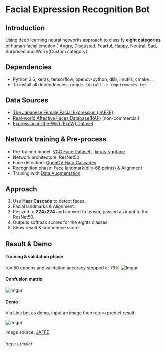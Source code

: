 # Facial Expression Recognition Bot

## Introduction
Using deep learning neural networks approach to classify **eight categories** of human facial emotion：Angry, Disgusted, Fearful, Happy, Neutral, Sad, Surprised and Worry(Custom category).


## Dependencies
- Python 3.6, keras, tensorflow, opencv-python, dlib, imutils, cmake ...
- To install all dependencies, run```pip install -r requirements.txt ```

## Data Sources
- [The Japanese Female Facial Expression (JAFFE)](http://www.kasrl.org/jaffe.html)
- [Real-world Affective Faces Database(RAF)](http://www.whdeng.cn/RAF/model1.html) (non-commercial)
- [Expression in-the-Wild (ExpW) Dataset](http://mmlab.ie.cuhk.edu.hk/projects/socialrelation/index.html)

## Network training & Pre-process
- Pre-trained model: [VGG Face Dataset](http://www.robots.ox.ac.uk/~vgg/data/vgg_face/)、[keras-vggface](https://github.com/rcmalli/keras-vggface)
- Network architecture: ResNet50
- Face detection: [OpenCV Haar Cascades](https://opencv-python-tutroals.readthedocs.io/en/latest/py_tutorials/py_objdetect/py_face_detection/py_face_detection.html)
- Recognition phase: [Face landmark(dlib-68 points) & Alignment](https://www.pyimagesearch.com/2017/05/22/face-alignment-with-opencv-and-python/)
- Training with [Data Augmentation](https://keras.io/preprocessing/image/)

## Approach
1. Use **Haar Cascade** to detect faces.
2. Facial landmarks & Alignment.
3. Resized to **224x224** and convert to tensor, passed as input to the ResNet50.
4. Outputs softmax scores for the eights classes.
5. Show result & confidence score


## Result & Demo
#### Training & validation phase 
run 50 epochs and validation accuracy stopped at 79%
![Imgur](https://i.imgur.com/cVYjZ5e.png)

#### Confusion matrix
![Imgur](https://i.imgur.com/InRUHCF.png)


#### Demo
Via Line bot as demo, input an image then return predict result.


![Imgur](https://i.imgur.com/MLCBTAB.jpg?2)


image source: [JAFFE](http://www.kasrl.org/jaffe.html) 
###### tags: `LineBot`